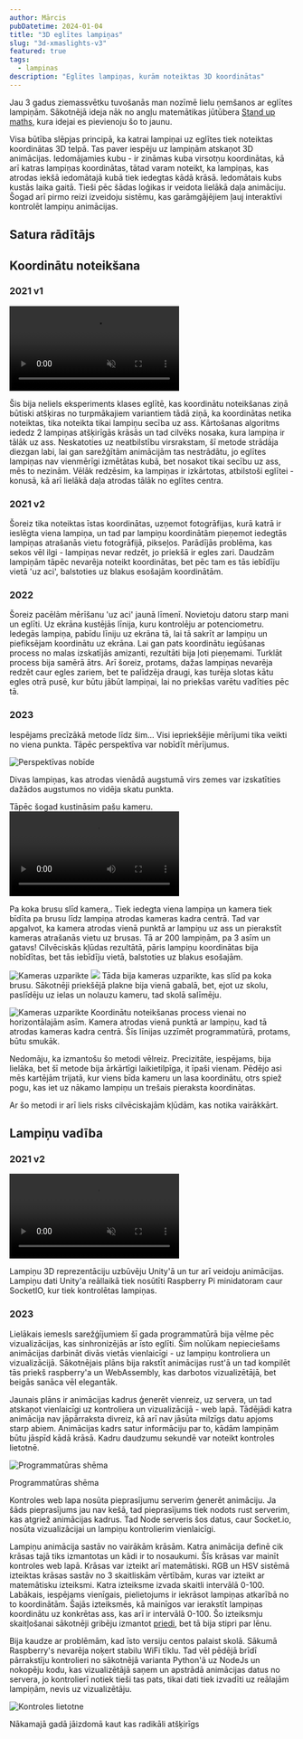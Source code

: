 ```yaml
---
author: Mārcis
pubDatetime: 2024-01-04
title: "3D eglītes lampiņas"
slug: "3d-xmaslights-v3"
featured: true
tags:
  - lampinas
description: "Eglītes lampiņas, kurām noteiktas 3D koordinātas"
---
```


Jau 3 gadus ziemassvētku tuvošanās man nozīmē lielu ņemšanos ar eglītes lampiņām. Sākotnējā ideja nāk no angļu matemātikas jūtūbera [Stand up maths](https://www.youtube.com/watch?v=TvlpIojusBE), kura idejai es pievienoju šo to jaunu.

Visa būtība slēpjas principā, ka katrai lampiņai uz eglītes tiek noteiktas koordinātas 3D telpā. Tas paver iespēju uz lampiņām atskaņot 3D animācijas. Iedomājamies kubu - ir zināmas kuba virsotņu koordinātas, kā arī katras lampiņas koordinātas, tātad varam noteikt, ka lampiņas, kas atrodas iekšā iedomātajā kubā tiek iedegtas kādā krāsā. Iedomātais kubs kustās laika gaitā. Tieši pēc šādas loģikas ir veidota lielākā daļa animāciju. Šogad arī pirmo reizi izveidoju sistēmu, kas garāmgājējiem ļauj interaktīvi kontrolēt lampiņu animācijas.

## Satura rādītājs

## Koordinātu noteikšana

### 2021 v1

<video loop muted="muted"  controls plays-inline="true" class="border border-skin-line"
src="/assets/xmaslights/v0.5.webm">
</video>

Šis bija neliels eksperiments klases eglītē, kas koordinātu noteikšanas ziņā būtiski atšķiras no turpmākajiem
variantiem tādā ziņā, ka koordinātas netika noteiktas, tika noteikta tikai lampiņu secība uz ass. Kārtošanas
algoritms
iededz 2 lampiņas atšķirīgās krāsās un tad cilvēks nosaka, kura lampiņa ir tālāk uz ass. Neskatoties uz neatbilstību
virsrakstam,
šī metode strādāja diezgan labi, lai gan sarežģītām animācijām tas nestrādātu,
jo eglītes lampiņas nav vienmērīgi izmētātas kubā, bet nosakot tikai secību uz ass, mēs to nezinām. Vēlāk redzēsim, ka lampiņas ir izkārtotas, atbilstoši eglītei - konusā, kā arī lielākā daļa atrodas tālāk no eglītes centra.

### 2021 v2

Šoreiz tika noteiktas īstas koordinātas, uzņemot fotogrāfijas, kurā katrā ir ieslēgta viena lampiņa, un tad par
lampiņu
koordinātām pieņemot iedegtās lampiņas atrašanās vietu fotogrāfijā, pikseļos. Parādījās problēma, kas sekos vēl
ilgi - lampiņas
nevar redzēt, jo priekšā ir egles zari. Daudzām lampiņām tāpēc nevarēja noteikt koordinātas, bet pēc tam es tās iebīdīju
vietā
'uz aci', balstoties uz blakus esošajām koordinātām.

### 2022

Šoreiz pacēlām mērīšanu 'uz aci' jaunā līmenī. Novietoju datoru starp mani un eglīti. Uz ekrāna kustējās līnija,
kuru kontrolēju ar potenciometru. Iedegās lampiņa, pabīdu līniju uz ekrāna tā, lai tā sakrīt ar lampiņu un
piefiksējam
koordinātu uz ekrāna. Lai gan pats koordinātu iegūšanas process no malas izskatījās amizanti, rezultāti bija ļoti
pieņemami.
Turklāt process bija samērā ātrs. Arī šoreiz, protams, dažas lampiņas nevarēja redzēt caur egles zariem, bet te
palīdzēja
draugi, kas turēja slotas kātu egles otrā pusē, kur būtu jābūt lampiņai, lai no priekšas varētu vadīties pēc tā.

### 2023

Iespējams precīzākā metode līdz šim... Visi iepriekšējie mērījumi  tika veikti no viena punkta.
Tāpēc perspektīva var nobīdīt mērījumus.

![Perspektīvas nobīde](/assets/xmaslights/perspective.png)

Divas lampiņas, kas atrodas vienādā augstumā virs zemes var izskatīties dažādos augstumos no vidēja skatu punkta.

Tāpēc šogad kustināsim pašu kameru.
<video src="/assets/xmaslights/slide.webm" loop controls alt="Kameras kustība"></video>

Pa koka brusu slīd kamera,. Tiek iedegta viena
lampiņa un kamera tiek bīdīta pa brusu līdz lampiņa atrodas kameras kadra centrā. Tad var apgalvot, ka kamera atrodas
vienā punktā ar lampiņu uz ass un pierakstīt kameras atrašanās vietu uz brusas. Tā ar 200 lampiņām, pa 3 asīm un
gatavs! Cilvēciskās kļūdas rezultātā, pāris lampiņu koordinātas bija nobīdītas, bet tās iebīdīju vietā, balstoties
uz blakus esošajām.

![Kameras uzparikte](/assets/xmaslights/camerasetup.jpg)
![](/assets/xmaslights/slider.jpg)
Tāda bija kameras uzparikte, kas slīd pa koka brusu. Sākotnēji priekšējā plakne bija vienā gabalā, bet,
ejot uz skolu, paslīdēju uz ielas un nolauzu kameru, tad skolā salīmēju.

![Kameras uzparikte](/assets/xmaslights/calibration.jpg)
Koordinātu noteikšanas process vienai no horizontālajām asīm.
Kamera atrodas vienā punktā ar lampiņu, kad tā atrodas kameras kadra centrā. Šīs līnijas uzzīmēt
programmatūrā, protams, būtu smukāk.

Nedomāju, ka izmantošu šo metodi vēlreiz. Precizitāte, iespējams, bija lielāka, bet šī metode bija ārkārtīgi laikietilpīga, it īpaši vienam. Pēdējo asi mēs kartējām trijatā, kur viens bīda kameru un lasa koordinātu, otrs spiež pogu, kas iet uz nākamo lampiņu un trešais pieraksta koordinātas.

Ar šo metodi ir arī liels risks cilvēciskajām kļūdām, kas notika vairākkārt. 

## Lampiņu vadība

### 2021 v2

<video loop muted="muted"  controls plays-inline="true" class="border border-skin-line"
src="/assets/xmaslights/unity.webm">
</video>

Lampiņu 3D reprezentāciju uzbūvēju Unity'ā un tur arī veidoju animācijas. Lampiņu dati Unity'a reāllaikā tiek nosūtīti Raspberry Pi minidatoram caur SocketIO, kur tiek kontrolētas lampiņas.

### 2023

Lielākais iemesls sarežģījumiem šī gada programmatūrā bija vēlme pēc vizualizācijas, kas sinhronizējās ar īsto
eglīti. Šim
nolūkam nepieciešams animācijas darbināt divās vietās vienlaicīgi - uz lampiņu kontroliera un vizualizācijā.
Sākotnējais plāns bija rakstīt animācijas rust'ā un tad kompilēt tās priekš raspberry'a un WebAssembly, kas darbotos
vizualizētājā, bet beigās sanāca vēl elegantāk.

Jaunais plāns ir animācijas kadrus ģenerēt vienreiz, uz servera, un tad atskaņot vienlaicīgi uz kontroliera un
vizualizācijā - web lapā. Tādējādi katra animācija nav jāpārraksta divreiz, kā arī nav jāsūta milzīgs datu apjoms starp
abiem. Animācijas kadrs satur informāciju par to, kādām lampiņām būtu jāspīd kādā krāsā. Kadru daudzumu sekundē var noteikt kontroles lietotnē.

![Programmatūras shēma](/assets/xmaslights/scheme.png)

Programmatūras shēma

Kontroles web lapa nosūta pieprasījumu serverim ģenerēt animāciju. Ja šāds pieprasījums jau nav kešā, tad
pieprasījums tiek nodots rust serverim, kas atgriež animācijas kadrus. Tad Node serveris šos datus, caur Socket.io,
nosūta vizualizācijai un lampiņu kontrolierim vienlaicīgi.

Lampiņu animācija sastāv no vairākām krāsām. Katra animācija definē cik krāsas tajā tiks izmantotas un kādi ir to nosaukumi. Šīs krāsas var mainīt kontroles web lapā. Krāsas var izteikt
arī matemātiski. RGB un HSV sistēmā izteiktas krāsas sastāv no 3 skaitliskām vērtībām, kuras var
izteikt ar matemātisku izteiksmi. Katra izteiksme izvada skaitli intervālā 0-100. Labākais, iespējams vienīgais,
pielietojums
ir iekrāsot lampiņas atkarībā no to koordinātām. Šajās izteiksmēs, kā mainīgos var ierakstīt lampiņas koordinātu uz
konkrētas ass, kas arī ir intervālā 0-100. Šo izteiksmju skaitļošanai sākotnēji gribēju izmantot [priedi](https://github.com/MarcisAn/priede)</a>,
bet tā bija stipri par lēnu.

Bija kaudze ar problēmām, kad īsto versiju centos palaist skolā. Sākumā Raspberry's nevarēja
noķert stabilu WiFi tīklu. Tad vēl pēdējā brīdī
pārrakstīju kontrolieri no sākotnējā varianta Python'ā uz NodeJs un nokopēju kodu, kas vizualizētājā saņem un apstrādā animācijas datus no
servera, jo kontrolierī notiek tieši tas pats, tikai dati tiek izvadīti uz reālajām lampiņām, nevis uz vizualizētāju.

![Kontroles lietotne](/assets/xmaslights/app.jpg)


Nākamajā gadā jāizdomā kaut kas radikāli atšķirīgs
